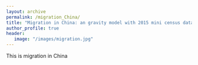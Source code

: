 ```yaml
---
layout: archive
permalink: /migration_China/
title: "Migration in China: an gravity model with 2015 mini census data"
author_profile: true
header:
   image: "/images/migration.jpg"
---
```

This is migration in China
